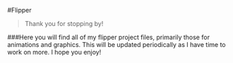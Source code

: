 #Flipper

> Thank you for stopping by!

###Here you will find all of my flipper project files, primarily those for animations and graphics. This will be updated periodically as I have time to work on more. I hope you enjoy!
